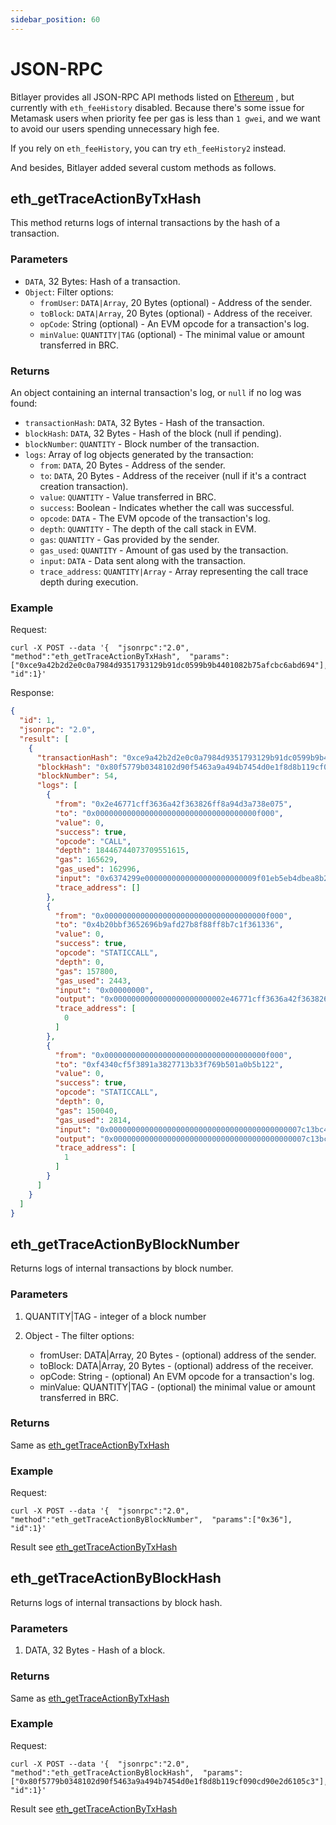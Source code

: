 ```yaml
---
sidebar_position: 60
---
```


# JSON-RPC

Bitlayer provides all JSON-RPC API methods listed on [Ethereum](https://ethereum.org/developers/docs/apis/json-rpc#json-rpc-methods) , but currently with `eth_feeHistory` disabled. Because there's some issue for Metamask users when priority fee per gas is less than `1 gwei`, and we want to avoid our users spending unnecessary high fee.  

If you rely on `eth_feeHistory`, you can try `eth_feeHistory2` instead.

And besides, Bitlayer added several custom methods as follows.

## eth_getTraceActionByTxHash
This method returns logs of internal transactions by the hash of a transaction.

### Parameters

- `DATA`, 32 Bytes: Hash of a transaction.
- `Object`: Filter options:
  - `fromUser`: `DATA|Array`, 20 Bytes (optional) - Address of the sender.
  - `toBlock`: `DATA|Array`, 20 Bytes (optional) - Address of the receiver.
  - `opCode`: String (optional) - An EVM opcode for a transaction's log.
  - `minValue`: `QUANTITY|TAG` (optional) - The minimal value or amount transferred in BRC.

### Returns

An object containing an internal transaction's log, or `null` if no log was found:
- `transactionHash`: `DATA`, 32 Bytes - Hash of the transaction.
- `blockHash`: `DATA`, 32 Bytes - Hash of the block (null if pending).
- `blockNumber`: `QUANTITY` - Block number of the transaction.
- `logs`: Array of log objects generated by the transaction:
  - `from`: `DATA`, 20 Bytes - Address of the sender.
  - `to`: `DATA`, 20 Bytes - Address of the receiver (null if it's a contract creation transaction).
  - `value`: `QUANTITY` - Value transferred in BRC.
  - `success`: Boolean - Indicates whether the call was successful.
  - `opcode`: `DATA` - The EVM opcode of the transaction's log.
  - `depth`: `QUANTITY` - The depth of the call stack in EVM.
  - `gas`: `QUANTITY` - Gas provided by the sender.
  - `gas_used`: `QUANTITY` - Amount of gas used by the transaction.
  - `input`: `DATA` - Data sent along with the transaction.
  - `trace_address`: `QUANTITY|Array` - Array representing the call trace depth during execution.


### Example

Request:
```shell
curl -X POST --data '{  "jsonrpc":"2.0",  "method":"eth_getTraceActionByTxHash",  "params":["0xce9a42b2d2e0c0a7984d9351793129b91dc0599b9b4401082b75afcbc6abd694"], "id":1}'
```
Response:
```json
{
  "id": 1,
  "jsonrpc": "2.0",
  "result": [
    {
      "transactionHash": "0xce9a42b2d2e0c0a7984d9351793129b91dc0599b9b4401082b75afcbc6abd694",
      "blockHash": "0x80f5779b0348102d90f5463a9a494b7454d0e1f8d8b119cf090cd90e2d6105c3",
      "blockNumber": 54,
      "logs": [
        {
          "from": "0x2e46771cff3636a42f363826ff8a94d3a738e075",
          "to": "0x000000000000000000000000000000000000f000",
          "value": 0,
          "success": true,
          "opcode": "CALL",
          "depth": 18446744073709551615,
          "gas": 165629,
          "gas_used": 162996,
          "input": "0x6374299e0000000000000000000000009f01eb5eb4dbea8b2cecc679050819990ab68a1a000000000000000000000000000000000000000000295be96e64066972000000",
          "trace_address": []
        },
        {
          "from": "0x000000000000000000000000000000000000f000",
          "to": "0x4b20bbf3652696b9afd27b8f88ff8b7c1f361336",
          "value": 0,
          "success": true,
          "opcode": "STATICCALL",
          "depth": 0,
          "gas": 157800,
          "gas_used": 2443,
          "input": "0x00000000",
          "output": "0x0000000000000000000000002e46771cff3636a42f363826ff8a94d3a738e075",
          "trace_address": [
            0
          ]
        },
        {
          "from": "0x000000000000000000000000000000000000f000",
          "to": "0xf4340cf5f3891a3827713b33f769b501a0b5b122",
          "value": 0,
          "success": true,
          "opcode": "STATICCALL",
          "depth": 0,
          "gas": 150040,
          "gas_used": 2814,
          "input": "0x0000000000000000000000000000000000000000007c13bc4b2c133c560000000000000000000000000000000000000000000000007c13bc4b2c133c5600000000000000",
          "output": "0x0000000000000000000000000000000000000000007c13bc4b2c133c56000000",
          "trace_address": [
            1
          ]
        }
      ]
    }
  ]
}
```


## eth_getTraceActionByBlockNumber
Returns logs of internal transactions by block number.

### Parameters
1. QUANTITY|TAG - integer of a block number


2. Object - The filter options:
    - fromUser: DATA|Array, 20 Bytes - (optional) address of the sender. 
    - toBlock: DATA|Array, 20 Bytes - (optional) address of the receiver. 
    - opCode: String - (optional) An EVM opcode for a transaction's log. 
    - minValue: QUANTITY|TAG - (optional) the minimal value or amount transferred in BRC.

### Returns
Same as [eth_getTraceActionByTxHash](#returns)

### Example
Request:
```shell
curl -X POST --data '{  "jsonrpc":"2.0",  "method":"eth_getTraceActionByBlockNumber",  "params":["0x36"],  "id":1}'
```

Result see [eth_getTraceActionByTxHash](#example)


## eth_getTraceActionByBlockHash
Returns logs of internal transactions by block hash.

### Parameters
1. DATA, 32 Bytes - Hash of a block.

### Returns
Same as [eth_getTraceActionByTxHash](#returns)

### Example
Request:
```shell
curl -X POST --data '{  "jsonrpc":"2.0",  "method":"eth_getTraceActionByBlockHash",  "params":["0x80f5779b0348102d90f5463a9a494b7454d0e1f8d8b119cf090cd90e2d6105c3"],  "id":1}'
```

Result see [eth_getTraceActionByTxHash](#example)